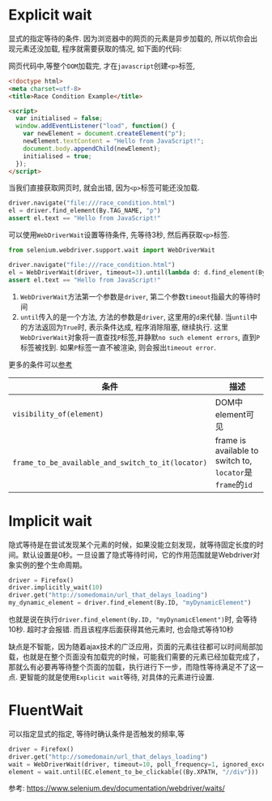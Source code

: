 

# Explicit wait
显式的指定等待的条件.
因为浏览器中的网页的元素是异步加载的, 所以坑你会出现元素还没加载, 程序就需要获取的情况, 如下面的代码:

网页代码中,等整个`DOM`加载完, 才在`javascript`创建`<p>`标签,
```html
<!doctype html>
<meta charset=utf-8>
<title>Race Condition Example</title>

<script>
  var initialised = false;
  window.addEventListener("load", function() {
    var newElement = document.createElement("p");
    newElement.textContent = "Hello from JavaScript!";
    document.body.appendChild(newElement);
    initialised = true;
  });
</script>
```

当我们直接获取网页时, 就会出错, 因为`<p>`标签可能还没加载.
```python
driver.navigate("file:///race_condition.html")
el = driver.find_element(By.TAG_NAME, "p")
assert el.text == "Hello from JavaScript!"
```

可以使用`WebDriverWait`设置等待条件, 先等待3秒, 然后再获取`<p>`标签.
```python
from selenium.webdriver.support.wait import WebDriverWait

driver.navigate("file:///race_condition.html")
el = WebDriverWait(driver, timeout=3).until(lambda d: d.find_element(By.TAG_NAME,"p"))
assert el.text == "Hello from JavaScript!"
```


1. `WebDriverWait`方法第一个参数是`driver`, 第二个参数`timeout`指最大的等待时间
2. `until`传入的是一个方法, 方法的参数是`driver`, 这里用的`d`来代替. 当`until`中的方法返回为`True`时, 表示条件达成, 程序消除阻塞, 继续执行. 这里`WebDriverWait`对象将一直查找`P`标签,并静默`no such element errors`, 直到`P`标签被找到. 如果`P`标签一直不被渲染, 则会报出`timeout error`.

更多的条件可以[参考](https://www.selenium.dev/selenium/docs/api/py/webdriver_support/selenium.webdriver.support.expected_conditions.html?highlight=expected)

条件|描述
--|--
`visibility_of(element)`|DOM中element可见
`frame_to_be_available_and_switch_to_it(locator)`|frame is available to switch to, `locator`是`frame`的`id`





# Implicit wait
隐式等待是在尝试发现某个元素的时候，如果没能立刻发现，就等待固定长度的时间。默认设置是0秒。一旦设置了隐式等待时间，它的作用范围就是Webdriver对象实例的整个生命周期。

```python
driver = Firefox()
driver.implicitly_wait(10)
driver.get("http://somedomain/url_that_delays_loading")
my_dynamic_element = driver.find_element(By.ID, "myDynamicElement")
```
也就是说在执行`driver.find_element(By.ID, "myDynamicElement")`时, 会等待10秒. 超时才会报错. 而且该程序后面获得其他元素时, 也会隐式等待10秒


缺点是不智能，因为随着ajax技术的广泛应用，页面的元素往往都可以时间局部加载，也就是在整个页面没有加载完的时候，可能我们需要的元素已经加载完成了，那就么有必要再等待整个页面的加载，执行进行下一步，而隐性等待满足不了这一点.
更智能的就是使用`Explicit wait`等待, 对具体的元素进行设置.




# FluentWait
可以指定显式的指定, 等待时确认条件是否触发的频率,等
```python
driver = Firefox()
driver.get("http://somedomain/url_that_delays_loading")
wait = WebDriverWait(driver, timeout=10, poll_frequency=1, ignored_exceptions=[ElementNotVisibleException, ElementNotSelectableException])
element = wait.until(EC.element_to_be_clickable((By.XPATH, "//div")))
```


参考:
https://www.selenium.dev/documentation/webdriver/waits/